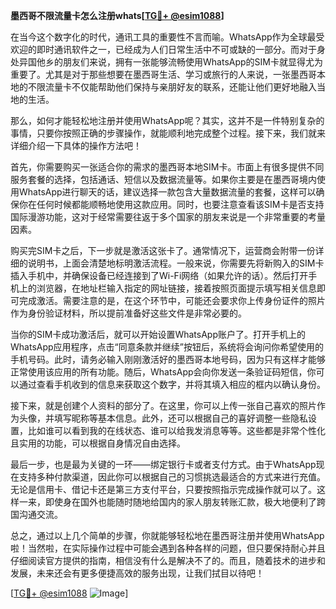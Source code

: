 **墨西哥不限流量卡怎么注册whats[[TG💪+ @esim1088](https://t.me/s/esim1088)]**

在当今这个数字化的时代，通讯工具的重要性不言而喻。WhatsApp作为全球最受欢迎的即时通讯软件之一，已经成为人们日常生活中不可或缺的一部分。而对于身处异国他乡的朋友们来说，拥有一张能够流畅使用WhatsApp的SIM卡就显得尤为重要了。尤其是对于那些想要在墨西哥生活、学习或旅行的人来说，一张墨西哥本地的不限流量卡不仅能帮助他们保持与亲朋好友的联系，还能让他们更好地融入当地的生活。

那么，如何才能轻松地注册并使用WhatsApp呢？其实，这并不是一件特别复杂的事情，只要你按照正确的步骤操作，就能顺利地完成整个过程。接下来，我们就来详细介绍一下具体的操作方法吧！

首先，你需要购买一张适合你的需求的墨西哥本地SIM卡。市面上有很多提供不同服务套餐的选择，包括通话、短信以及数据流量等。如果你主要是在墨西哥境内使用WhatsApp进行聊天的话，建议选择一款包含大量数据流量的套餐，这样可以确保你在任何时候都能顺畅地使用这款应用。同时，也要注意查看该SIM卡是否支持国际漫游功能，这对于经常需要往返于多个国家的朋友来说是一个非常重要的考量因素。

购买完SIM卡之后，下一步就是激活这张卡了。通常情况下，运营商会附带一份详细的说明书，上面会清楚地标明激活流程。一般来说，你需要先将新购入的SIM卡插入手机中，并确保设备已经连接到了Wi-Fi网络（如果允许的话）。然后打开手机上的浏览器，在地址栏输入指定的网址链接，接着按照页面提示填写相关信息即可完成激活。需要注意的是，在这个环节中，可能还会要求你上传身份证件的照片作为身份验证材料，所以提前准备好这些文件是非常必要的。

当你的SIM卡成功激活后，就可以开始设置WhatsApp账户了。打开手机上的WhatsApp应用程序，点击“同意条款并继续”按钮后，系统将会询问你希望使用的手机号码。此时，请务必输入刚刚激活好的墨西哥本地号码，因为只有这样才能够正常使用该应用的所有功能。随后，WhatsApp会向你发送一条验证码短信，你可以通过查看手机收到的信息来获取这个数字，并将其填入相应的框内以确认身份。

接下来，就是创建个人资料的部分了。在这里，你可以上传一张自己喜欢的照片作为头像，并填写昵称等基本信息。此外，还可以根据自己的喜好调整一些隐私设置，比如谁可以看到我的在线状态、谁可以给我发消息等等。这些都是非常个性化且实用的功能，可以根据自身情况自由选择。

最后一步，也是最为关键的一环——绑定银行卡或者支付方式。由于WhatsApp现在支持多种付款渠道，因此你可以根据自己的习惯挑选最适合的方式来进行充值。无论是信用卡、借记卡还是第三方支付平台，只要按照指示完成操作就可以了。这样一来，即使身在国外也能随时随地给国内的家人朋友转账汇款，极大地便利了跨国沟通交流。

总之，通过以上几个简单的步骤，你就能够轻松地在墨西哥注册并使用WhatsApp啦！当然啦，在实际操作过程中可能会遇到各种各样的问题，但只要保持耐心并且仔细阅读官方提供的指南，相信没有什么是解决不了的。而且，随着技术的进步和发展，未来还会有更多便捷高效的服务出现，让我们拭目以待吧！

[[TG💪+ @esim1088](https://t.me/s/esim1088) ![Image](https://i.postimg.cc/4NQfJmqS/Snipaste-2025-05-13-00-14-12.png)]